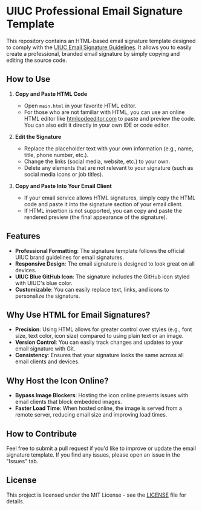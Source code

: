 # UIUC Professional Email Signature Template

This repository contains an HTML-based email signature template designed to comply with the [UIUC Email Signature Guidelines](https://brand.illinois.edu/applying-the-brand/email-signature). It allows you to easily create a professional, branded email signature by simply copying and editing the source code.

## How to Use

1. **Copy and Paste HTML Code**
   - Open `main.html` in your favorite HTML editor.
   - For those who are not familiar with HTML, you can use an online HTML editor like [htmlcodeeditor.com](https://htmlcodeeditor.com/) to paste and preview the code. You can also edit it directly in your own IDE or code editor.

2. **Edit the Signature**
   - Replace the placeholder text with your own information (e.g., name, title, phone number, etc.).
   - Change the links (social media, website, etc.) to your own.
   - Delete any elements that are not relevant to your signature (such as social media icons or job titles).

3. **Copy and Paste Into Your Email Client**
   - If your email service allows HTML signatures, simply copy the HTML code and paste it into the signature section of your email client.
   - If HTML insertion is not supported, you can copy and paste the rendered preview (the final appearance of the signature).

## Features

- **Professional Formatting**: The signature template follows the official UIUC brand guidelines for email signatures.
- **Responsive Design**: The email signature is designed to look great on all devices.
- **UIUC Blue GitHub Icon**: The signature includes the GitHub icon styled with UIUC's blue color.
- **Customizable**: You can easily replace text, links, and icons to personalize the signature.

## Why Use HTML for Email Signatures?

- **Precision**: Using HTML allows for greater control over styles (e.g., font size, text color, icon size) compared to using plain text or an image.
- **Version Control**: You can easily track changes and updates to your email signature with Git.
- **Consistency**: Ensures that your signature looks the same across all email clients and devices.

## Why Host the Icon Online?

- **Bypass Image Blockers**: Hosting the icon online prevents issues with email clients that block embedded images.
- **Faster Load Time**: When hosted online, the image is served from a remote server, reducing email size and improving load times.

## How to Contribute

Feel free to submit a pull request if you'd like to improve or update the email signature template. If you find any issues, please open an issue in the "Issues" tab.

## License

This project is licensed under the MIT License - see the [LICENSE](LICENSE) file for details.
